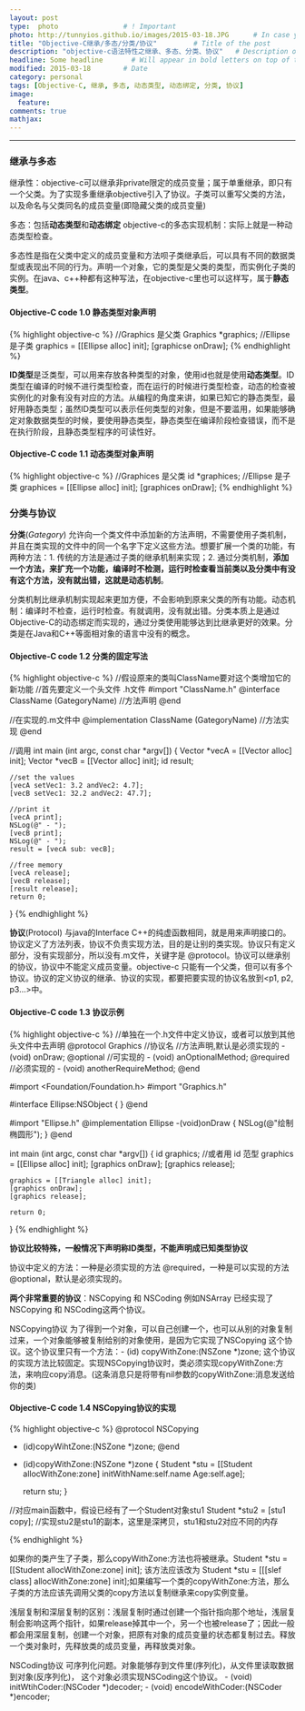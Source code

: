 ```yaml
---
layout: post
type:  photo                # ! Important
photo: http://tunnyios.github.io/images/2015-03-18.JPG 		# In case you do not want the featured image to display on the front page
title: "Objective-C继承/多态/分类/协议"         # Title of the post
description: "objective-c语法特性之继承、多态、分类、协议"   # Description of the post, used for Facebook Opengraph & Twitter
headline: Some headline       # Will appear in bold letters on top of the post
modified: 2015-03-18        # Date
category: personal
tags: [Objective-C, 继承, 多态, 动态类型, 动态绑定, 分类, 协议]
image: 
  feature:
comments: true
mathjax:
---
```


------

### 继承与多态

继承性：objective-c可以继承非private限定的成员变量；属于单重继承，即只有一个父类。为了实现多重继承objective引入了协议。子类可以重写父类的方法，以及命名与父类同名的成员变量(即隐藏父类的成员变量)

多态：包括**动态类型**和**动态绑定** objective-c的多态实现机制：实际上就是一种动态类型检查。

多态性是指在父类中定义的成员变量和方法呗子类继承后，可以具有不同的数据类型或表现出不同的行为。声明一个对象，它的类型是父类的类型，而实例化子类的实例。在java、c++种都有这种写法，在objective-c里也可以这样写，属于**静态类型**。

<!--more-->
#### Objective-C code 1.0 静态类型对象声明

{% highlight objective-c %}
//Graphics 是父类
Graphics *graphics;
//Ellipse 是子类
graphics = [[Ellipse alloc] init];
[graphicse onDraw];
{% endhighlight %}

**ID类型**是泛类型，可以用来存放各种类型的对象，使用id也就是使用**动态类型**。ID类型在编译的时候不进行类型检查，而在运行的时候进行类型检查，动态的检查被实例化的对象有没有对应的方法。从编程的角度来讲，如果已知它的静态类型，最好用静态类型；虽然ID类型可以表示任何类型的对象，但是不要滥用，如果能够确定对象数据类型的时候，要使用静态类型，静态类型在编译阶段检查错误，而不是在执行阶段，且静态类型程序的可读性好。

#### Objective-C code 1.1 动态类型对象声明

{% highlight objective-c %}
//Graphices 是父类
id *graphices;
//Ellipse 是子类
graphices = [[Ellipse alloc] init];
[graphices onDraw];
{% endhighlight %}

### 分类与协议
**分类**(*Gategory*) 允许向一个类文件中添加新的方法声明，不需要使用子类机制，并且在类实现的文件中的同一个名字下定义这些方法。想要扩展一个类的功能，有两种方法：1. 传统的方法是通过子类的继承机制来实现；2. 通过分类机制，**添加一个方法，来扩充一个功能，编译时不检测，运行时检查看当前类以及分类中有没有这个方法，没有就出错，这就是动态机制**。

分类机制比继承机制实现起来更加方便，不会影响到原来父类的所有功能。动态机制：编译时不检查，运行时检查。有就调用，没有就出错。分类本质上是通过Objective-C的动态绑定而实现的，通过分类使用能够达到比继承更好的效果。分类是在Java和C++等面相对象的语言中没有的概念。

#### Objective-C code 1.2 分类的固定写法

{% highlight objective-c %}
//假设原来的类叫ClassName要对这个类增加它的新功能
//首先要定义一个头文件 .h文件
#import "ClassName.h"
@interface ClassName (GategoryName)
//方法声明
@end

//在实现的.m文件中
@implementation ClassName (GategoryName)
//方法实现
@end

//调用
int main (int argc, const char *argv[])
{
	Vector *vecA = [[Vector alloc] init];
	Vector *vecB = [[Vector alloc] init];
	id result;
	
	//set the values
	[vecA setVec1: 3.2 andVec2: 4.7];
	[vecB setVec1: 32.2 andVec2: 47.7];
	
	//print it
	[vecA print];
	NSLog(@" - ");
	[vecB print];
	NSLog(@" - ");
	result = [vecA sub: vecB];
	
	//free memory
	[vecA release];
	[vecB release];
	[result release];
	return 0;
}
{% endhighlight %}

**协议**(Protocol) 与java的Interface C++的纯虚函数相同，就是用来声明接口的。协议定义了方法列表，协议不负责实现方法，目的是让别的类实现。协议只有定义部分，没有实现部分，所以没有.m文件，关键字是 @protocol。协议可以继承别的协议，协议中不能定义成员变量。objective-c 只能有一个父类，但可以有多个协议。协议的定义协议的继承、协议的实现，都要把要实现的协议名放到<p1, p2, p3...>中。

#### Objective-C code 1.3 协议示例

{% highlight objective-c %}
//单独在一个.h文件中定义协议，或者可以放到其他头文件中去声明
@protocol Graphics  //协议名
//方法声明,默认是必须实现的
-(void) onDraw;
@optional //可实现的
	- (void) anOptionalMethod;
@required //必须实现的
	- (void) anotherRequireMethod;
@end


#import <Foundation/Foundation.h>
#import "Graphics.h"

#interface Ellipse:NSObject <Graphics>
{
}
@end


#import "Ellipse.h"
@implementation Ellipse
-(void)onDraw
{
	NSLog(@"绘制椭圆形");
}
@end


int main (int argc, const char *argv[])
{
	id graphics; //或者用 id<Graphics> 范型
	graphics = [[Ellipse alloc] init];
	[graphics onDraw];
	[graphics release];
	
	graphics = [[Triangle alloc] init];
	[graphics onDraw];
	[graphics release];
	
	return 0;
}
{% endhighlight %}

**协议比较特殊，一般情况下声明称ID类型，不能声明成已知类型协议**

协议中定义的方法：一种是必须实现的方法 @required，一种是可以实现的方法 @optional，默认是必须实现的。

**两个非常重要的协议**：NSCopying 和 NSCoding 例如NSArray 已经实现了NSCopying 和 NSCoding这两个协议。

NSCopying协议 为了得到一个对象，可以自己创建一个，也可以从别的对象复制过来，一个对象能够被复制给别的对象使用，是因为它实现了NSCopying 这个协议。这个协议里只有一个方法：- (id) copyWithZone:(NSZone *)zone; 这个协议的实现方法比较固定。实现NSCopying协议时，类必须实现copyWithZone:方法，来响应copy消息。(这条消息只是将带有nil参数的copyWithZone:消息发送给你的类)

#### Objective-C code 1.4 NSCopying协议的实现

{% highlight objective-c %}
@protocol NSCopying
- (id)copyWihtZone:(NSZone *)zone;
@end


- (id)copyWithZone:(NSZone *)zone
{
	Student *stu = [[Student allocWithZone:zone] initWithName:self.name Age:self.age];
	
	return stu;
}


//对应main函数中，假设已经有了一个Student对象stu1
Student *stu2 = [stu1 copy];
//实现stu2是stu1的副本，这里是深拷贝，stu1和stu2对应不同的内存

{% endhighlight %}

如果你的类产生了子类，那么copyWithZone:方法也将被继承。Student *stu = [[Student allocWithZone:zone] init];	该方法应该改为 Student *stu = [[[slef class] allocWithZone:zone] init];如果编写一个类的copyWithZone:方法，那么子类的方法应该先调用父类的copy方法以复制继承来copy实例变量。

浅层复制和深层复制的区别：浅层复制时通过创建一个指针指向那个地址，浅层复制会影响这两个指针，如果release掉其中一个，另一个也被release了；因此一般都会用深层复制，创建一个对象，把原有对象的成员变量的状态都复制过去。释放一个类对象时，先释放类的成员变量，再释放类对象。

NSCoding协议 可序列化问题。对象能够存到文件里(序列化)，从文件里读取数据到对象(反序列化)， 这个对象必须实现NSCoding这个协议。 - (void) initWtihCoder:(NSCoder *)decoder; - (void) encodeWithCoder:(NSCoder *)encoder;

